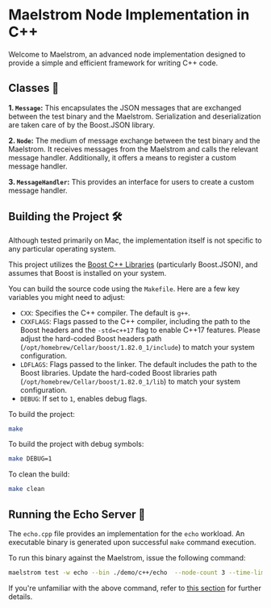 # Maelstrom Node Implementation in C++

Welcome to Maelstrom, an advanced node implementation designed to provide a simple and efficient framework for writing C++ code.

## Classes 🚀

**1. `Message`:** This encapsulates the JSON messages that are exchanged between the test binary and the Maelstrom. Serialization and deserialization are taken care of by the Boost.JSON library.

**2. `Node`:** The medium of message exchange between the test binary and the Maelstrom. It receives messages from the Maelstrom and calls the relevant message handler. Additionally, it offers a means to register a custom message handler.

**3. `MessageHandler`:** This provides an interface for users to create a custom message handler.

## Building the Project 🛠

Although tested primarily on Mac, the implementation itself is not specific to any particular operating system.

This project utilizes the [Boost C++ Libraries](https://www.boost.org/) (particularly Boost.JSON), and assumes that Boost is installed on your system.

You can build the source code using the `Makefile`. Here are a few key variables you might need to adjust:

- `CXX`: Specifies the C++ compiler. The default is `g++`.
- `CXXFLAGS`: Flags passed to the C++ compiler, including the path to the Boost headers and the `-std=c++17` flag to enable C++17 features. Please adjust the hard-coded Boost headers path (`/opt/homebrew/Cellar/boost/1.82.0_1/include`) to match your system configuration.
- `LDFLAGS`: Flags passed to the linker. The default includes the path to the Boost libraries. Update the hard-coded Boost libraries path (`/opt/homebrew/Cellar/boost/1.82.0_1/lib`) to match your system configuration.
- `DEBUG`: If set to `1`, enables debug flags.

To build the project:

```bash
make
```

To build the project with debug symbols:

```bash
make DEBUG=1
```

To clean the build:

```bash
make clean
```

## Running the Echo Server 📡

The `echo.cpp` file provides an implementation for the `echo` workload. An executable binary is generated upon successful `make` command execution.

To run this binary against the Maelstrom, issue the following command:

```bash
maelstrom test -w echo --bin ./demo/c++/echo  --node-count 3 --time-limit 60
```

If you're unfamiliar with the above command, refer to [this section](https://github.com/jepsen-io/maelstrom/blob/main/doc/01-getting-ready/index.md) for further details.
